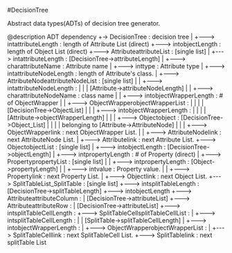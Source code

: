 #DecisionTree


Abstract data types(ADTs) of decision tree generator.

 @description
    ADT dependency
    +-> DecisionTree : decision tree
      |
      +---> intattributeLength : length of Attribute List (direct)
      +---> intobjectLength : length of Object List (direct)
      +---> AttributeattributeList : [single list]
      |   +---> intattributeLength : [DecisionTree->attributeLength]
      |   +---> charattributeName : Attribute name
      |   +---> inttype : Attribute type
      |   +---> intattributeNodeLength : length of Attribute's class.
      |   +---> AttributeNodeattributeNodeList : [single list]
      |   |   +---> intattributeNodeLength : 
      |   |   |                         [Attribute->attributeNodeLength]
      |   |   +---> charattributeNodeName : class name
      |   |   +---> intobjectWrapperLength : # of ObjectWrapper
      |   |   +---> ObjectWrapperobjectWrapperList :
      |   |   |   |                     [DecisionTree->ObjectList]
      |   |   |   +---> intobjectWrapperLength :
      |   |   |   |                     [Attribute->objectWrapperLength]
      |   |   |   +---> Objectobject : [DecisionTree->Object_List]
      |   |   |   |                belonging to [Attribute->AttributeNode]
      |   |   |   +---> ObjectWrapperlink : next ObjectWrapper List.
      |   |   +---> AttributeNodelink : next AttributeNode List.
      |   +---> Attributelink : next Attribute List.
      +---> ObjectobjectList : [single list]
      |   +---> intobjectLength : [DecisionTree->objectLength]
      |   +---> intpropertyLength : # of Property (direct)
      |   +---> PropertypropertyList : [single list]
      |   |   +---> intpropertyLength : [Object->propertyLength]
      |   |   +---> intvalue : Property value.
      |   |   +---> Propertylink : next Property List.
      |   +---> Objectlink : next Object List.
      +---> SplitTableList_SplitTable : [single list]
          +---> intsplitTableLength : [DecisionTree->splitTableLength]
          +---> intobjectLength
          +---> AttributeattributeColumn :
          |                     [DecisionTree->attributeList]
          +---> AttributeattributeRow :
          |                     [DecisionTree->attributeList]
          +---> intsplitTableCellLength :
          +---> SplitTableCellsplitTableCellList : 
          |   +---> intsplitTableCellLength :
          |   |             [SplitTable->splitTableCellLength]
          |   +---> intobjectWrapperLength :
          |   +---> ObjectWrapperobjectWrapperList :
          |   +---> SplitTableCelllink : next SplitTableCell List.
          +---> SplitTablelink : next splitTable List
